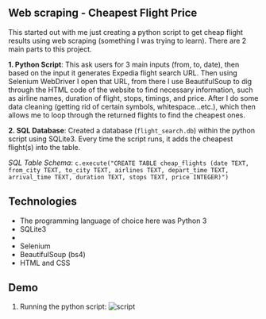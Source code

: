 ## Web scraping - Cheapest Flight Price

This started out with me just creating a python script to get cheap flight results using web scraping (something I was trying to learn). 
There are 2 main parts to this project. 

  **1. Python Script**: This ask users for 3 main inputs (from, to, date), then based on the input it generates Expedia flight search URL. Then using Selenium WebDriver I open that URL, from there I use BeautifulSoup to dig through the HTML code of the website to find necessary information, such as airline names, duration of flight, stops, timings, and price. After I do some data cleaning (getting rid of certain symbols, whitespace...etc.), which then allows me to loop through the returned flights to find the cheapest ones. 
  
  **2. SQL Database**: Created a database (`flight_search.db`) within the python script using SQLite3. Every time the script runs, it adds the cheapest flight(s) into the table.
  
  *SQL Table Schema*: ```c.execute("CREATE TABLE cheap_flights (date TEXT, from_city TEXT, to_city TEXT, airlines TEXT, depart_time TEXT, arrival_time TEXT, duration TEXT, stops TEXT, price INTEGER)")```
  
  
  
## Technologies

- The programming language of choice here was Python 3
- SQLite3
- 
- Selenium
- BeautifulSoup (bs4)
- HTML and CSS

## Demo

1. Running the python script: 
![script](https://i.imgur.com/uzsKHj2.png)


